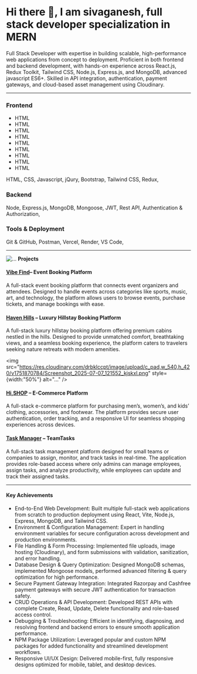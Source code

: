 <h1> Hi there 👋, I am sivaganesh, full stack developer specialization in MERN</h1>
               

<p>Full Stack Developer with expertise in building scalable, high-performance web applications from concept to deployment. Proficient in both frontend and backend development, with hands-on experience across React.js, Redux Toolkit, Tailwind CSS, Node.js, Express.js, and MongoDB, advanced javascript ES6+. Skilled in API integration, authentication, payment gateways, and cloud-based asset management using Cloudinary.</p>
<hr />

<h3><b>Frontend</b></h3>
<ul>
  <li>HTML</li>
  <li>HTML</li>
  <li>HTML</li>
  <li>HTML</li>
  <li>HTML</li>
  <li>HTML</li>
  <li>HTML</li>
  <li>HTML</li>
  <li>HTML</li>
</ul>
<span>HTML,</span>
<span>CSS,</span>
<span>Javascript,</span>
<span>jQury,</span>
<span>Bootstrap,</span>
<span>Tailwind CSS,</span>
<span>Redux,</span>

<h3><b>Backend</b></h3>
<span>Node,</span>
<span>Express.js,</span>
<span>MongoDB,</span>
<span>Mongoose,</span>
<span>JWT,</span>
<span>Rest API,</span>
<span>Authentication & Authorization,</span>

<h3><b>Tools & Deployment</b></h3>
<span>Git & GitHub,</span>
<span>Postman,</span>
<span>Vercel,</span>
<span>Render,</span>
<span>VS Code,</span>

<hr />
<img src="https://res.cloudinary.com/drbklccpt/image/upload/v1751870784/Screenshot_2025-07-07_121552_kjskxl.png" alt="..." />
<span><b>Projects</b></span>
<h4><a href="https://vibefind-together.netlify.app">Vibe Find</a>– Event Booking Platform</h4>
<p>A full-stack event booking platform that connects event organizers and attendees. Designed to handle events across categories like sports, music, art, and technology, the platform allows users to browse events, purchase tickets, and manage bookings with ease.
</p>

<h4><a href="https://haven-hills.netlify.app">Haven Hills</a> – Luxury Hillstay Booking Platform</h4>
<p>A full-stack luxury hillstay booking platform offering premium cabins nestled in the hills. Designed to provide unmatched comfort, breathtaking views, and a seamless booking experience, the platform caters to travelers seeking nature retreats with modern amenities.</p>

<img src="https://res.cloudinary.com/drbklccpt/image/upload/c_pad,w_540,h_420/v1751870784/Screenshot_2025-07-07_121552_kjskxl.png" style={width:"50%"} alt="..." />
<h4><a href="https://hi-shop-lake.vercel.app">Hi,SHOP</a> – E-Commerce Platform</h4>
<p>A full-stack e-commerce platform for purchasing men’s, women’s, and kids’ clothing, accessories, and footwear. The platform provides secure user authentication, order tracking, and a responsive UI for seamless shopping experiences across devices.</p>

<h4><a href="https://team-tasks-frontend.onrender.com">Task Manager</a> – TeamTasks</h4>
<p>A full-stack task management platform designed for small teams or companies to assign, monitor, and track tasks in real-time. The application provides role-based access where only admins can manage employees, assign tasks, and analyze productivity, while employees can update and track their assigned tasks.
</p>
<hr />
<h4>Key Achievements</h4>
<ul>
  <li>End-to-End Web Development: Built multiple full-stack web applications from scratch to production deployment using React, Vite, Node.js, Express, MongoDB, and Tailwind CSS.</li>
  <li>Environment & Configuration Management: Expert in handling environment variables for secure configuration across development and production environments.
</li>
  <li>File Handling & Form Processing: Implemented file uploads, image hosting (Cloudinary), and form submissions with validation, sanitization, and error handling.</li><li>Database Design & Query Optimization: Designed MongoDB schemas, implemented Mongoose models, performed advanced filtering & query optimization for high performance.</li>
  <li>Secure Payment Gateway Integration: Integrated Razorpay and Cashfree payment gateways with secure JWT authentication for transaction safety.
</li>
  <li>CRUD Operations & API Development: Developed REST APIs with complete Create, Read, Update, Delete functionality and role-based access control.</li>
  <li>Debugging & Troubleshooting: Efficient in identifying, diagnosing, and resolving frontend and backend errors to ensure smooth application performance.</li>
  <li>NPM Package Utilization: Leveraged popular and custom NPM packages for added functionality and streamlined development workflows.</li>
  <li>Responsive UI/UX Design: Delivered mobile-first, fully responsive designs optimized for mobile, tablet, and desktop devices.</li>
</ul>


<!--
**Ganesh-kaladi/Ganesh-kaladi** is a ✨ _special_ ✨ repository because its `README.md` (this file) appears on your GitHub profile.

Here are some ideas to get you started:

- 🔭 I’m currently working on ...
- 🌱 I’m currently learning ...
- 👯 I’m looking to collaborate on ...
- 🤔 I’m looking for help with ...
- 💬 Ask me about ...
- 📫 How to reach me: ...
- 😄 Pronouns: ...
- ⚡ Fun fact: ...
-->
